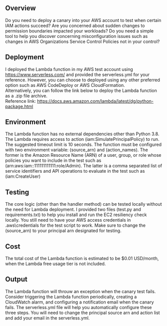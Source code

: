 ## Overview
Do you need to deploy a canary into your AWS account to test when certain IAM actions succeed? Are you concerned about sudden changes to permission boundaries impacted your workloads? Do you need a simple tool to help you discover concerning misconfiguration issues such as changes in AWS Organizations Service Control Policies not in your control?<br/>

## Deployment
I deployed the Lambda function in my AWS test account using https://www.serverless.com/ and provided the serverless.yml for your reference. However, you can choose to deployed using any other preferred option such as AWS CodeDeploy or AWS CloudFormation.<br/>
Alternatively, you can follow the link below to deploy the Lambda function as a .zip file archive.<br/>
Reference link: https://docs.aws.amazon.com/lambda/latest/dg/python-package.html

## Environment
The Lambda function has no external dependencies other than Python 3.8. The Lambda requires access to action (iam:SimulatePrincipalPolicy) to run. The suggested timeout limit is 10 seconds. The function must be configured with two environment variable: (source_arn) and (action_names). The former is the Amazon Resource Name (ARN) of a user, group, or role whose policies you want to include in the test such as (arn:aws:iam::111111111111:role/Admin). The latter is a comma separated list of service identifiers and API operations to evaluate in the test such as (iam:CreateUser)   

## Testing
The core logic (other than the handler method) can be tested locally without the need for Lambda deployment. I provided two files (test.py and requirements.txt) to help you install and run the EC2 resiliency check locally. You still need to have your AWS access credentials in .aws\credentials for the test script to work. Make sure to change the (source_arn) to your principal arn designated for testing. 

## Cost
The total cost of the Lambda function is estimated to be $0.01 USD/month, when the Lambda free usage tier is not included. 

## Output
The Lambda function will throuw an exception when the canary test fails. Consider triggering the Lambda function periodically, creating a CloudWatch alarm, and configuring a notification email when the canary fails. The serverless.yml file will help you automatically configure these three steps. You will need to change the principal source arn and action list and add your email in the serverless.yml.
